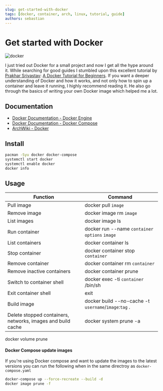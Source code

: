 ```yaml
---
slug: get-started-with-docker
tags: [docker, container, arch, linux, tutorial, guide]
authors: sebastian
---
```


# Get started with Docker

![docker](/img/docker.webp)

I just tried out Docker for a small project and now I get all the hype around it. While searching for good guides I stumbled upon this excellent tutorial by [Prakhar Srivastav](https://prakhar.me): [A Docker Tutorial for Beginners](https://docker-curriculum.com). If you want a deeper understanding of Docker and how it works, and not only how to spin up a container and leave it running, I highly recommend reading it. He also go through the basics of writing your own Docker image which helped me a lot.

<!--truncate-->

## Documentation
* [Docker Documentation - Docker Engine](https://docs.docker.com/engine/)
* [Docker Documentation - Docker Compose](https://docs.docker.com/compose/)
* [ArchWiki - Docker](https://wiki.archlinux.org/title/Docker)

## Install
```bash
pacman -Syu docker docker-compose
systemctl start docker
systemctl enable docker
docker info
```

## Usage
| Function                   | Command                                               |
| -------------------------- | ----------------------------------------------------- |
| Pull image                 | docker pull `image`                                   |
| Remove image               | docker image rm `image`                               |
| List images                | docker image ls                                       |
| Run container              | docker run --name `container` `options` `image`       |
| List containers            | docker container ls                                   |
| Stop container             | docker container stop `container`                     |
| Remove container           | docker container rm `container`                       |
| Remove inactive containers | docker container prune                                |
| Switch to container shell  | docker exec -ti `container` /bin/sh                   |
| Exit container shell       | exit                                                  |
| Build image                | docker build --no-cache -t `username`/`image`:`tag` . |
| Delete stopped containers, networks, images and build cache | docker system prune -a |

docker volume prune

#### Docker Compose update images
If you're using Docker compose and want to update the images to the latest versions you can run the following when in the same directroy as `docker-compose.yaml`

```bash
docker-compose up --force-recreate --build -d
docker image prune -f
```
